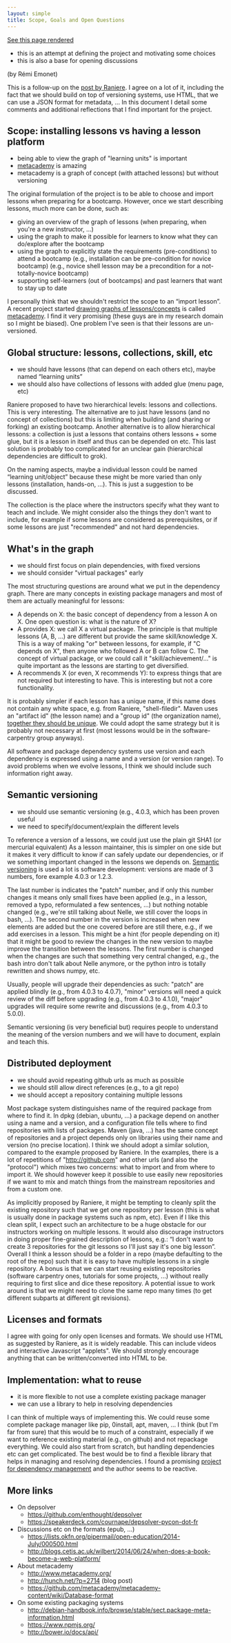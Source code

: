 ```yaml
--- 
layout: simple
title: Scope, Goals and Open Questions
---
```


[See this page rendered](http://twitwi.github.io/lesson-manager/01-scope-and-goals.html)

<ul class="keypoints">
    <li>this is an attempt at defining the project and motivating some choices</li>
    <li>this is also a base for opening discussions</li>
</ul>

(by Rémi Emonet)

This is a follow-up on the [post by Raniere](http://blog.rgaiacs.com/2014/07/02/import_lesson_is_possible.html).
I agree on a lot of it, including the fact that we should build on top of versioning systems, use HTML, that we can use a JSON format for metadata, …
In this document I detail some comments and additional reflections that I find important for the project.

## Scope: installing lessons vs having a lesson platform

<ul class="keypoints">
    <li>being able to view the graph of "learning units" is important</li>
    <li><a href="http://www.metacademy.org/">metacademy</a> is amazing</li>
    <li>metacademy is a graph of concept (with attached lessons) but without versioning</li>
</ul>

The original formulation of the project is to be able to choose and import lessons when preparing for a bootcamp.
However, once we start describing lessons, much more can be done, such as:

- giving an overview of the graph of lessons (when preparing, when you're a new instructor, …)
- using the graph to make it possible for learners to know what they can do/explore after the bootcamp
- using the graph to explicitly state the requirements (pre-conditions) to attend a bootcamp (e.g., installation can be pre-condition for novice bootcamp) (e.g., novice shell lesson may be a precondition for a not-totally-novice bootcamp)
- supporting self-learners (out of bootcamps) and past learners that want to stay up to date

I personally think that we shouldn't restrict the scope to an “import lesson”.
A recent project started [drawing graphs of lessons/concepts](http://www.metacademy.org/graphs/concepts/regularization#focus=x6e7glql&mode=explore) is called [metacademy](http://www.metacademy.org/).
I find it very promising (these guys are in my research domain so I might be biased).
One problem I've seen is that their lessons are un-versioned.


## Global structure: lessons, collections, skill, etc

<ul class="keypoints">
    <li>we should have lessons (that can depend on each others etc), maybe named “learning units”</li>
    <li>we should also have collections of lessons with added glue (menu page, etc)</li>
</ul>

Raniere proposed to have two hierarchical levels: lessons and collections.
This is very interesting.
The alternative are to just have lessons (and no concept of collections) but this is limiting when building (and sharing or forking) an existing bootcamp.
Another alternative is to allow hierarchical lessons: a collection is just a lessons that contains others lessons + some glue, but it is a lesson in itself and thus can be depended on etc.
This last solution is probably too complicated for an unclear gain (hierarchical dependencies are difficult to grok).

On the naming aspects, maybe a individual lesson could be named “learning unit/object” because these might be more varied than only lessons (installation, hands-on, …).
This is just a suggestion to be discussed.

The collection is the place where the instructors specify what they want to teach and include.
We might consider also the things they don't want to include, for example if some lessons are considered as prerequisites, or if some lessons are just "recommended" and not hard dependencies.


## What's in the graph

<ul class="keypoints">
    <li>we should first focus on plain dependencies, with fixed versions</li>
    <li>we should consider "virtual packages" early</li>
</ul>

The most structuring questions are around what we put in the dependency graph.
There are many concepts in existing package managers and most of them are actually meaningful for lessons:

- A depends on X: the basic concept of dependency from a lesson A on X.
  One open question is: what is the nature of X?
- A provides X: we call X a virtual package.
  The principle is that multiple lessons (A, B, ...) are different but provide the same skill/knowledge X.
  This is a way of making "or" between lessons, for example, if "C depends on X", then anyone who followed A or B can follow C.
  The concept of virtual package, or we could call it "skill/achievement/..." is quite important as the lessons are starting to get diversified.
- A recommends X (or even, X recommends Y): to express things that are not required but interesting to have.
  This is interesting but not a core functionality.

It is probably simpler if each lesson has a unique name, if this name does not contain any white space, e.g. from Raniere, "shell-filedir".
Maven uses an "artifact id" (the lesson name) and a "group id" (the organization name), [together they should be unique](http://maven.apache.org/pom.html#Maven_Coordinates).
We could adopt the same strategy but it is probably not necessary at first (most lessons would be in the software-carpentry group anyways).

All software and package dependency systems use version and each dependency is expressed using a name and a version (or version range).
To avoid problems when we evolve lessons, I think we should include such information right away.


## Semantic versioning

<ul class="keypoints">
    <li>we should use semantic versioning (e.g., 4.0.3, which has been proven useful</li>
    <li>we need to specify/document/explain the different levels</li>
</ul>

To reference a version of a lessons, we could just use the plain git SHA1 (or mercurial equivalent)
As a lesson maintainer, this is simpler on one side but it makes it very difficult to know if can safely update our dependencies, or if we something important changed in the lessons we depends on.
[Semantic versioning](http://semver.org/) is used a lot is software development: versions are made of 3 numbers, fore example 4.0.3 or 1.2.3.

The last number is indicates the "patch" number, and if only this number changes it means only small fixes have been applied (e.g., in a lesson, removed a typo, reformulated a few sentences, ...) but nothing notable changed (e.g., we're still talking about Nelle, we still cover the loops in bash, ...).
The second number in the version is increased when new elements are added but the one covered before are still there, e.g., if we add exercises in a lesson.
This might be a hint (for people depending on it) that it might be good to review the changes in the new version to maybe improve the transition between the lessons.
The first number is changed when the changes are such that something very central changed, e.g., the bash intro don't talk about Nelle anymore, or the python intro is totally rewritten and shows numpy, etc.

Usually, people will upgrade their dependencies as such: "patch" are applied blindly (e.g., from 4.0.3 to 4.0.7), "minor" versions will need a quick review of the diff before upgrading (e.g., from 4.0.3 to 4.1.0), "major" upgrades will require some rewrite and discussions (e.g., from 4.0.3 to 5.0.0).

Semantic versioning (is very beneficial but) requires people to understand the meaning of the version numbers and we will have to document, explain and teach this.


## Distributed deployment

<ul class="keypoints">
    <li>we should avoid repeating github urls as much as possible</li>
    <li>we should still allow direct references (e.g., to a git repo)</li>
    <li>we should accept a repository containing multiple lessons</li>
</ul>

Most package system distinguishes name of the required package from where to find it.
In dpkg (debian, ubuntu, ...) a package depend on another using a name and a version, and a configuration file tells where to find repositories with lists of packages.
Maven (java, ...) has the same concept of repositories and a project depends only on libraries using their name and version (no precise location).
I think we should adopt a similar solution, compared to the example proposed by Raniere.
In the examples, there is a lot of repetitions of "http://github.com" and other urls (and also the "protocol") which mixes two concerns: what to import and from where to import it.
We should however keep it possible to use easily new repositories if we want to mix and match things from the mainstream repositories and from a custom one.

As implicitly proposed by Raniere, it might be tempting to cleanly split the existing repository such that we get one repository per lesson (this is what is usually done in package systems such as npm, etc).
Even if I like this clean split, I expect such an architecture to be a huge obstacle for our instructors working on multiple lessons.
It would also discourage instructors in doing proper fine-grained description of lessons, e.g.: “I don't want to create 3 repositories for the git lessons so I'll just say it's one big lesson”.
Overall I think a lesson should be a folder in a repo (maybe defaulting to the root of the repo) such that it is easy to have multiple lessons in a single repository.
A bonus is that we can start reusing existing repositories (software carpentry ones, tutorials for some projects, ...) without really requiring to first slice and dice these repository.
A potential issue to work around is that we might need to clone the same repo many times (to get different subparts at different git revisions).


## Licenses and formats

I agree with going for only open licenses and formats.
We should use HTML as suggested by Raniere, as it is widely readable.
This can include videos and interactive Javascript "applets".
We should strongly encourage anything that can be written/converted into HTML to be.

## Implementation: what to reuse

<ul class="keypoints">
    <li>it is more flexible to not use a complete existing package manager</li>
    <li>we can use a library to help in resolving dependencies</li>
</ul>

I can think of multiple ways of implementing this.
We could reuse some complete package manager like pip, 0install, apt, maven, …
I think (but I'm far from sure) that this would be to much of a constraint, especially if we want to reference existing material (e.g., on github) and not repackage everything.
We could also start from scratch, but handling dependencies etc can get complicated.
The best would be to find a flexible library that helps in managing and resolving dependencies.
I found a promising [project for dependency management](https://github.com/enthought/depsolver) and the author seems to be reactive.





## More links

- On depsolver
  - https://github.com/enthought/depsolver
  - https://speakerdeck.com/cournape/depsolver-pycon-dot-fr
- Discussions etc on the formats (epub, ...)
  - https://lists.okfn.org/pipermail/open-education/2014-July/000500.html
  - http://blogs.cetis.ac.uk/wilbert/2014/06/24/when-does-a-book-become-a-web-platform/
- About metacademy
  - http://www.metacademy.org/
  - http://hunch.net/?p=2714 (blog post)
  - https://github.com/metacademy/metacademy-content/wiki/Database-format
- On some existing packaging systems
  - http://debian-handbook.info/browse/stable/sect.package-meta-information.html
  - https://www.npmjs.org/
  - http://bower.io/docs/api/
